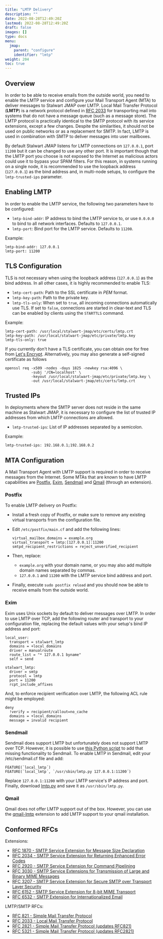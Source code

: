 ```yaml
---
title: "LMTP Delivery"
description: ""
date: 2022-08-28T12:49:20Z
lastmod: 2022-08-28T12:49:20Z
draft: false
images: []
type: docs
menu:
  jmap:
    parent: "configure"
    identifier: "lmtp"
weight: 204
toc: true
---
```


## Overview

In order to be able to receive emails from the outside world, you need to enable the LMTP service and configure your Mail Transport Agent (MTA)
to deliver messages to Stalwart JMAP over LMTP. Local Mail Transfer Protocol (__LMTP__) is a network protocol defined in
[RFC 2033](https://datatracker.ietf.org/doc/html/rfc2033) for transporting mail into systems that do not have a message queue (such as a message store).
The LMTP protocol is practically identical to the SMTP protocol with its service extensions, except a few changes. Despite the similarities, it should not be used
on public networks or as a replacement for SMTP. In fact, LMTP is used in combination with SMTP to deliver messages into user mailboxes.

By default Stalwart JMAP listens for LMTP connections on ``127.0.0.1``, port ``11200`` but it can be changed to use any other port.
It is important though that the LMTP port you choose is not exposed to the Internet as malicious actors could use it to bypass your SPAM filters. For this reason, 
in systems running on a single node, it is recommended to use the loopback address (``127.0.0.1``) as the bind address and, in multi-node setups, to configure 
the `lmtp-trusted-ips` parameter.

## Enabling LMTP

In order to enable the LMTP service, the following two parameters have to be configured:

- ``lmtp-bind-addr``: IP address to bind the LMTP service to, or use `0.0.0.0` to bind to all network interfaces. Defaults to ``127.0.0.1``.
- ``lmtp-port``: Bind port for the LMTP service. Defaults to ``11200``.

Example: 

```
lmtp-bind-addr: 127.0.0.1
lmtp-port: 11200
```

## TLS Configuration

TLS is not necessary when using the loopback address (``127.0.0.1``) as the bind address. In all other cases, it is highly
recommended to enable TLS:

- ``lmtp-cert-path``: Path to the SSL certificate in *PEM* format.
- ``lmtp-key-path``: Path to the private key.
- ``lmtp-tls-only``: When set to `true`, all incoming connections automatically use TLS. If set to `false`, connections are
  started in clear-text and TLS can be enabled by clients using the `STARTTLS` command. 

Example:

```
lmtp-cert-path: /usr/local/stalwart-jmap/etc/certs/lmtp.crt
lmtp-key-path: /usr/local/stalwart-jmap/etc/private/lmtp.key
lmtp-tls-only: true
```

If you currently don't have a TLS certificate, you can obtain one for free from [Let's Encrypt](https://letsencrypt.org/).
Alternatively, you may also generate a self-signed certificate as follows

```
openssl req -x509 -nodes -days 1825 -newkey rsa:4096 \
            -subj '/CN=localhost' \ 
            -keyout /usr/local/stalwart-jmap/etc/private/lmtp.key \
            -out /usr/local/stalwart-jmap/etc/certs/lmtp.crt
```

## Trusted IPs

In deployments where the SMTP server does not reside in the same machine as Stalwart JMAP, it is necessary to configure
the list of trusted IP addresses from which LMTP connections are allowed.

- ``lmtp-trusted-ips``: List of IP addresses separated by a semicolon.

Example:

``
lmtp-trusted-ips: 192.168.0.1;192.168.0.2
``

## MTA Configuration

A Mail Transport Agent with LMTP support is required in order to receive messages from the Internet. Some MTAs that are known
to have LMTP capabilities are [Postfix](https://www.postfix.org/), [Exim](https://www.exim.org/), [Sendmail](https://www.sendmail.org/) 
and [Qmail](https://cr.yp.to/qmail.html) (through an extension).

### Postfix

To enable LMTP delivery on Postfix:

- Install a fresh copy of Postfix, or make sure to remove any existing virtual transports from the configuration file.
- Edit ``/etc/postfix/main.cf`` and add the following lines:

  ```
  virtual_mailbox_domains = example.org
  virtual_transport = lmtp:[127.0.0.1]:11200
  smtpd_recipient_restrictions = reject_unverified_recipient
  ```

- Then, replace:
  - ``example.org`` with your domain name, or you may also add multiple domain names separated by commas.
  - ``127.0.0.1`` and ``11200`` with the LMTP service bind address and port.
- Finally, execute ``sudo postfix reload`` and you should now be able to receive emails from the outside world.

### Exim

Exim uses Unix sockets by default to deliver messages over LMTP. In order to use LMTP over TCP, add
the following router and transport to your configuration file, replacing the default values with 
your setup's bind IP address and port:

```
local_user:
  transport = stalwart_lmtp
  domains = +local_domains
  driver = manualroute
  route_list = "* 127.0.0.1 byname"
  self = send

stalwart_lmtp:
  driver = smtp
  protocol = lmtp
  port = 11200
  rcpt_include_affixes
```

And, to enforce recipient verification over LMTP, the following ACL rule might be employed:

```
deny
  !verify = recipient/callout=no_cache  
  domains = +local_domains
  message = invalid recipient
```

### Sendmail

Sendmail does support LMTP but unfortunately does not support LMTP over TCP. However, it is possible
to use [this Python script](https://fossies.org/linux/mailman/contrib/qmail-lmtp) to add that missing functionality to Sendmail.
To enable LMTP in Sendmail, edit your /etc/sendmail.cf file and add:

```
FEATURE(`local_lmtp´)
FEATURE(`local_lmtp´, `/usr/sbin/lmtp.py 127.0.0.1:11200´)
```

Replace ``127.0.0.1:11200`` with your LMTP service's IP address and port. Finally, download [lmtp.py](https://fossies.org/linux/mailman/contrib/qmail-lmtp)
and save it as ``/usr/sbin/lmtp.py``.

### Qmail

Qmail does not offer LMTP support out of the box. However, you can use the [qmail-lmtp](https://fossies.org/linux/mailman/contrib/qmail-lmtp)
extension to add LMTP support to your qmail installation.

## Conformed RFCs

Extensions:

- [RFC 1870 - SMTP Service Extension for Message Size Declaration](https://www.rfc-editor.org/rfc/rfc1870)
- [RFC 2034 - SMTP Service Extension for Returning Enhanced Error Codes](https://www.rfc-editor.org/rfc/rfc2034)
- [RFC 2920 - SMTP Service Extension for Command Pipelining](https://www.rfc-editor.org/rfc/rfc2920)
- [RFC 3030 - SMTP Service Extensions for Transmission of Large and Binary MIME Messages](https://www.rfc-editor.org/rfc/rfc3030)
- [RFC 3207 - SMTP Service Extension for Secure SMTP over Transport Layer Security](https://www.rfc-editor.org/rfc/rfc3207)
- [RFC 6152 - SMTP Service Extension for 8-bit MIME Transport](https://www.rfc-editor.org/rfc/rfc6152)
- [RFC 6532 - SMTP Extension for Internationalized Email](https://www.rfc-editor.org/rfc/rfc6531)

LMTP/SMTP RFCs:

- [RFC 821 - Simple Mail Transfer Protocol](https://www.rfc-editor.org/rfc/rfc821)
- [RFC 2033 - Local Mail Transfer Protocol](https://www.rfc-editor.org/rfc/rfc2033)
- [RFC 2821 - Simple Mail Transfer Protocol (updates RFC821)](https://www.rfc-editor.org/rfc/rfc2821)
- [RFC 5321 - Simple Mail Transfer Protocol (updates RFC2821)](https://www.rfc-editor.org/rfc/rfc5321)

